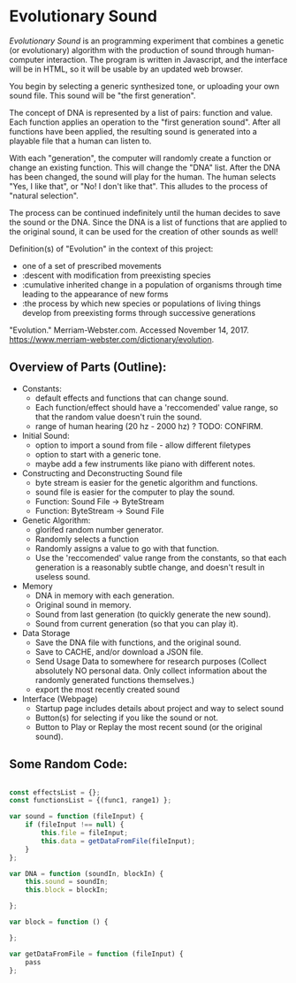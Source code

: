 # Evolutionary Sound

*Evolutionary Sound* is an programming experiment that combines a genetic (or evolutionary) algorithm with the production of sound through human-computer interaction.  The program is written in Javascript, and the interface will be in HTML, so it will be usable by an updated web browser.  


You begin by selecting a generic synthesized tone, or uploading your own sound file.  This sound will be "the first generation".


The concept of DNA is represented by a list of pairs: function and value.  Each function applies an operation to the "first generation sound".  After all functions have been applied, the resulting sound is generated into a playable file that a human can listen to. 


With each "generation", the computer will randomly create a function or change an existing function.  This will change the "DNA" list.  After the DNA has been changed, the sound will play for the human.  The human selects "Yes, I like that", or "No! I don't like that".  This alludes to the process of "natural selection".


The process can be continued indefinitely until the human decides to save the sound or the DNA.  Since the DNA is a list of functions that are applied to the original sound, it can be used for the creation of other sounds as well!




Definition(s) of "Evolution" in the context of this project:

* one of a set of prescribed movements
* :descent with modification from preexisting species 
* :cumulative inherited change in a population of organisms through time leading to the appearance of new forms 
* :the process by which new species or populations of living things develop from preexisting forms through successive generations

"Evolution." Merriam-Webster.com. Accessed November 14, 2017. https://www.merriam-webster.com/dictionary/evolution.








## Overview of Parts (Outline):

* Constants: 
    - default effects and functions that can change sound. 
    - Each function/effect should have a 'reccomended' value range, so that the random value doesn't ruin the sound.
    - range of human hearing (20 hz - 2000 hz) ? TODO: CONFIRM.
* Initial Sound:
    - option to import a sound from file - allow different filetypes
    - option to start with a generic tone.
    - maybe add a few instruments like piano with different notes.
* Constructing and Deconstructing Sound file
    - byte stream is easier for the genetic algorithm and functions.
    - sound file is easier for the computer to play the sound.
    - Function: Sound File  ->  ByteStream
    - Function: ByteStream  ->  Sound File 
* Genetic Algorithm:
    - glorifed random number generator.
    - Randomly selects a function
    - Randomly assigns a value to go with that function. 
    - Use the 'reccomended' value range from the constants, so that each generation is a reasonably subtle change, and doesn't result in useless sound.
* Memory
    - DNA in memory with each generation.
    - Original sound in memory.
    - Sound from last generation (to quickly generate the new sound).
    - Sound from current generation (so that you can play it).
* Data Storage
    - Save the DNA file with functions, and the original sound.
    - Save to CACHE, and/or download a JSON file.
    - Send Usage Data to somewhere for research purposes (Collect absolutely NO personal data. Only collect information about the randomly generated functions themselves.)
    - export the most recently created sound
* Interface (Webpage)
    - Startup page includes details about project and way to select sound
    - Button(s) for selecting if you like the sound or not.
    - Button to Play or Replay the most recent sound (or the original sound).





## Some Random Code:

~~~ javascript

const effectsList = {};
const functionsList = {(func1, range1) };

var sound = function (fileInput) {
    if (fileInput !== null) {
        this.file = fileInput;
        this.data = getDataFromFile(fileInput);
    }
};

var DNA = function (soundIn, blockIn) {
    this.sound = soundIn;
    this.block = blockIn;

};

var block = function () {

};

var getDataFromFile = function (fileInput) {
    pass
};
~~~